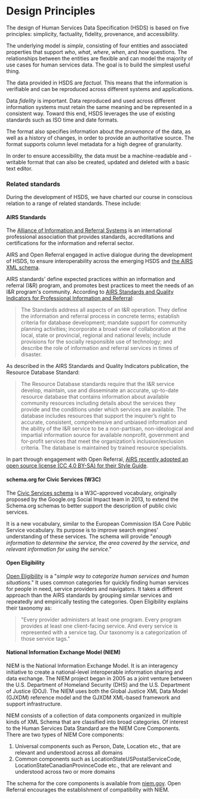 Design Principles
=================

The design of  Human Services Data Specification (HSDS) is based on five principles: simplicity, factuality, fidelity, provenance, and accessibility.

The underlying model is _simple_, consisting of four entities and associated properties that support _who_, _what_, _where_, _when_, and _how_ questions. The relationships between the entities are flexible and can model the majority of use cases for human services data. The goal is to build the simplest useful thing.

The data provided in HSDS are _factual_. This means that the information is verifiable and can be reproduced across different systems and applications.

Data _fidelity_ is important. Data reproduced and used across different information systems must retain the same meaning and be represented in a consistent way. Toward this end, HSDS leverages the use of existing standards such as ISO time and date formats.

The format also specifies information about the _provenance_ of the data, as well as a history of changes, in order to provide an authoritative source. The format supports column level metadata for a high degree of granularity.

In order to ensure accessibility, the data must be a machine-readable and -writable format that can also be created, updated and deleted with a basic text editor.



### Related standards

During the development of HSDS, we have charted our course in conscious relation to a range of related standards. These include:

#### AIRS Standards

The [Alliance of Information and Referral Systems](http://airs.org) is an international professional association that provides standards, accreditations and certifications for the information and referral sector. 

AIRS and Open Referral engaged in active dialogue during the development of HSDS, to ensure interoperability across the emerging HSDS and [the AIRS XML schema](https://github.com/airsalliance/airs-xml/blob/v3.1.0/trunk/airs.xsd).

AIRS standards' define expected practices within an information and referral (I&R) program, and promotes best practices to meet the needs of an I&R program's community. According to [AIRS Standards and Quality Indicators for Professional Information and Referral](http://www.airs.org/files/public/AIRS_Standards_7_Final.pdf):

> The Standards address all aspects of an I&R operation. They define the information and referral process in concrete terms; establish criteria for database development; mandate support for community planning activities; incorporate a broad view of collaboration at the local, state or provincial, regional and national levels; include provisions for the socially responsible use of technology; and describe the role of information and referral services in times of disaster.

As described in the AIRS Standards and Quality Indicators publication, the Resource Database Standard:

> The Resource Database standards require that the I&R service develop, maintain, use and disseminate an accurate, up-to-date resource database that contains information about available community resources including details about the services they provide and the conditions under which services are available. The database includes resources that support the inquirer’s right to accurate, consistent, comprehensive and unbiased information and the ability of the I&R service to be a non-partisan, non-ideological and impartial information source for available nonprofit, government and for-profit services that meet the organization’s inclusion/exclusion criteria. The database is maintained by trained resource specialists.

In part through engagement with Open Referral, [AIRS recently adopted an open source license (CC 4.0 BY-SA) for their Style Guide](https://openreferral.org/the-2016-airs-style-guide-newly-open-sourced/).


#### schema.org for Civic Services (W3C)

The [Civic Services schema](https://www.w3.org/wiki/WebSchemas/CivicServices) is a W3C-approved vocabulary, originally proposed by the Google.org Social Impact team in 2013, to extend the Schema.org schemas to better support the description of public civic services.

It is a new vocabulary, similar to the European Commission ISA Core Public Service vocabulary. Its purpose is to improve search engines’ understanding of these services. The schema will provide "*enough information to determine the service, the area covered by the service, and relevant information for using the service*."


#### Open Eligibility

[Open Eligibility](http://openeligibility.org/) is a "*simple way to categorize human services and human situations*." It uses common categories for quickly finding human services for people in need, service providers and navigators. It takes a different approach than the AIRS standards by grouping similar services and repeatedly and empirically testing the categories. Open Eligibility explains their taxonomy as:

> "Every provider administers at least one program. Every program provides at least one client-facing service. And every service is represented with a service tag. Our taxonomy is a categorization of those service tags."


#### National Information Exchange Model (NIEM)

NIEM is the National Information Exchange Model. It is an interagency initiative to create a national-level interoperable information sharing and data exchange. The NIEM project began in 2005 as a joint venture between the U.S. Department of Homeland Security (DHS) and the U.S. Department of Justice (DOJ). The NIEM uses both the Global Justice XML Data Model (GJXDM) reference model and the GJXDM XML-based framework and support infrastructure.

NIEM consists of a  collection of data components organized in multiple kinds of XML Schema that are classified into broad categories. Of interest to the Human Services Data  Standard are the NIEM Core Components. There are two types of NIEM Core components:

1. Universal components such as Person, Date, Location etc., that are relevant and understood across all domains
2. Common components such as LocationStateUSPostalServiceCode, LocationStateCanadianProvinceCode etc., that are relevant and understood across two or more domains

The schema for the core components is available from [niem.gov](http://release.niem.gov/niem/niem-core/2.0/niem-core.xsd). Open Referral encourages the establishment of compatibility with NIEM.
